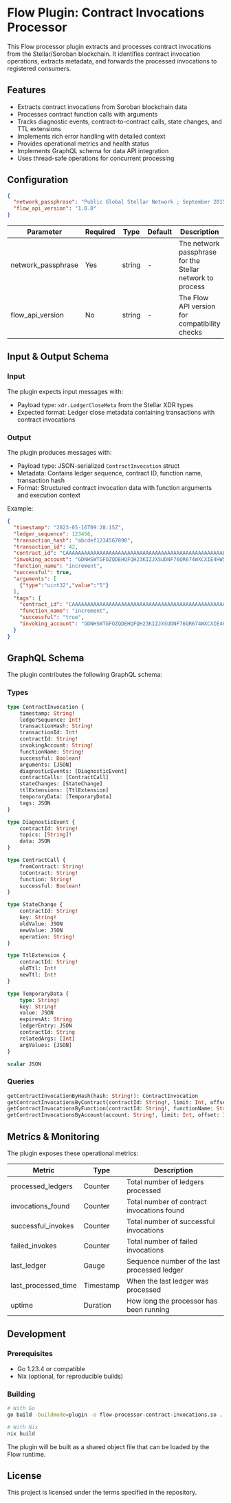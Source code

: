 # Flow Plugin: Contract Invocations Processor

This Flow processor plugin extracts and processes contract invocations from the Stellar/Soroban blockchain. It identifies contract invocation operations, extracts metadata, and forwards the processed invocations to registered consumers.

## Features

- Extracts contract invocations from Soroban blockchain data
- Processes contract function calls with arguments
- Tracks diagnostic events, contract-to-contract calls, state changes, and TTL extensions
- Implements rich error handling with detailed context
- Provides operational metrics and health status
- Implements GraphQL schema for data API integration
- Uses thread-safe operations for concurrent processing

## Configuration

```json
{
  "network_passphrase": "Public Global Stellar Network ; September 2015",
  "flow_api_version": "1.0.0"
}
```

| Parameter | Required | Type | Default | Description |
|-----------|----------|------|---------|-------------|
| network_passphrase | Yes | string | - | The network passphrase for the Stellar network to process |
| flow_api_version | No | string | - | The Flow API version for compatibility checks |

## Input & Output Schema

### Input

The plugin expects input messages with:
- Payload type: `xdr.LedgerCloseMeta` from the Stellar XDR types
- Expected format: Ledger close metadata containing transactions with contract invocations

### Output

The plugin produces messages with:
- Payload type: JSON-serialized `ContractInvocation` struct
- Metadata: Contains ledger sequence, contract ID, function name, transaction hash
- Format: Structured contract invocation data with function arguments and execution context

Example:
```json
{
  "timestamp": "2023-05-16T09:28:15Z",
  "ledger_sequence": 123456,
  "transaction_hash": "abcdef1234567890",
  "transaction_id": 42,
  "contract_id": "CAAAAAAAAAAAAAAAAAAAAAAAAAAAAAAAAAAAAAAAAAAAAAAAAAAABSC4",
  "invoking_account": "GDNHSWTGFOZQDEHQFQH23KIZJXSUDNF76QR674WXCXIE4HW5RUD5FYN5",
  "function_name": "increment",
  "successful": true,
  "arguments": [
    {"type":"uint32","value":"5"}
  ],
  "tags": {
    "contract_id": "CAAAAAAAAAAAAAAAAAAAAAAAAAAAAAAAAAAAAAAAAAAAAAAAAAAABSC4",
    "function_name": "increment",
    "successful": "true",
    "invoking_account": "GDNHSWTGFOZQDEHQFQH23KIZJXSUDNF76QR674WXCXIE4HW5RUD5FYN5"
  }
}
```

## GraphQL Schema

The plugin contributes the following GraphQL schema:

### Types

```graphql
type ContractInvocation {
    timestamp: String!
    ledgerSequence: Int!
    transactionHash: String!
    transactionId: Int!
    contractId: String!
    invokingAccount: String!
    functionName: String!
    successful: Boolean!
    arguments: [JSON]
    diagnosticEvents: [DiagnosticEvent]
    contractCalls: [ContractCall]
    stateChanges: [StateChange]
    ttlExtensions: [TtlExtension]
    temporaryData: [TemporaryData]
    tags: JSON
}

type DiagnosticEvent {
    contractId: String!
    topics: [String]!
    data: JSON
}

type ContractCall {
    fromContract: String!
    toContract: String!
    function: String!
    successful: Boolean!
}

type StateChange {
    contractId: String!
    key: String!
    oldValue: JSON
    newValue: JSON
    operation: String!
}

type TtlExtension {
    contractId: String!
    oldTtl: Int!
    newTtl: Int!
}

type TemporaryData {
    type: String!
    key: String!
    value: JSON
    expiresAt: String
    ledgerEntry: JSON
    contractId: String
    relatedArgs: [Int]
    argValues: [JSON]
}

scalar JSON
```

### Queries

```graphql
getContractInvocationByHash(hash: String!): ContractInvocation
getContractInvocationsByContract(contractId: String!, limit: Int, offset: Int): [ContractInvocation]
getContractInvocationsByFunction(contractId: String!, functionName: String!, limit: Int, offset: Int): [ContractInvocation]
getContractInvocationsByAccount(account: String!, limit: Int, offset: Int): [ContractInvocation]
```

## Metrics & Monitoring

The plugin exposes these operational metrics:

| Metric | Type | Description |
|--------|------|-------------|
| processed_ledgers | Counter | Total number of ledgers processed |
| invocations_found | Counter | Total number of contract invocations found |
| successful_invokes | Counter | Total number of successful invocations |
| failed_invokes | Counter | Total number of failed invocations |
| last_ledger | Gauge | Sequence number of the last processed ledger |
| last_processed_time | Timestamp | When the last ledger was processed |
| uptime | Duration | How long the processor has been running |

## Development

### Prerequisites

- Go 1.23.4 or compatible
- Nix (optional, for reproducible builds)

### Building

```bash
# With Go
go build -buildmode=plugin -o flow-processor-contract-invocations.so .

# With Nix
nix build
```

The plugin will be built as a shared object file that can be loaded by the Flow runtime.

## License

This project is licensed under the terms specified in the repository.